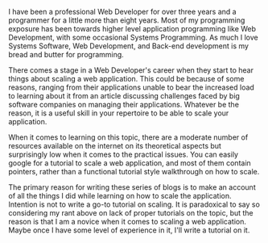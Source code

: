 I have been a professional Web Developer for over three years and a programmer for a little more than eight years. Most of my programming exposure has been towards higher level application programming like Web Development, with some occasional Systems Programming. As much I love Systems Software, Web Development, and Back-end development is my bread and butter for programming.

There comes a stage in a Web Developer's career when they start to hear things about scaling a web application. This could be because of some reasons, ranging from their applications unable to bear the increased load to learning about it from an article discussing challenges faced by big software companies on managing their applications. Whatever be the reason, it is a useful skill in your repertoire to be able to scale your application.

When it comes to learning on this topic, there are a moderate number of resources available on the internet on its theoretical aspects but surprisingly low when it comes to the practical issues. You can easily google for a tutorial to scale a web application, and most of them contain pointers, rather than a functional tutorial style walkthrough on how to scale.

The primary reason for writing these series of blogs is to make an account of all the things I did while learning on how to scale the application. Intention is not to write a go-to tutorial on scaling. It is paradoxical to say so considering my rant above on lack of proper tutorials on the topic, but the reason is that I am a novice when it comes to scaling a web application. Maybe once I have some level of experience in it, I'll write a tutorial on it.
